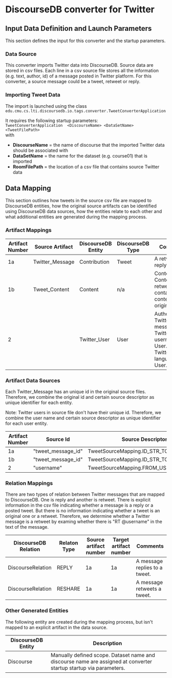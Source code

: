 # DiscourseDB converter for Twitter

## Input Data Definition and Launch Parameters
This section defines the input for this converter and the startup parameters.

### Data Source
This converter imports Twitter data into DiscourseDB. Source data are stored in csv files. Each line in a csv source file stores all the information (e.g. text, author, id) of a message posted in Twitter platform. For this converter, a source message could be a tweet, retweet or reply. 

### Importing Tweet Data
The import is launched using the class<br/> ```edu.cmu.cs.lti.discoursedb.io.tags.converter.TweetConverterApplication```<br/>

It requires the following startup parameters:<br/>
```TweetConverterApplication  <DiscourseName> <DataSetName> <TweetFilePath>```<br/>
with <br/>

- **DiscourseName** = the name of discourse that the imported Twitter data should be associated with
- **DataSetName** = the name for the dataset (e.g. course01) that is imported
- **RoomFilePath** = the location of a csv file that contains source Twitter data


## Data Mapping
This section outlines how tweets in the source csv file are mapped to DiscourseDB entities, how the original source artifacts can be identified using DiscourseDB data sources, how the entities relate to each other and what additional entities are generated during the mapping process.


### Artifact Mappings
| Artifact Number | Source Artifact | DiscourseDB Entity | DiscourseDB Type | Comments |
| ------------- | ------------- | ------------- | ------------- | ------------- |
| 1a | Twitter_Message | Contribution | Tweet | A retweet or reply |
| 1b | Tweet_Content | Content | n/a| Content of 1a. Content of retweet contains content of the original tweet. |
| 2 |  | Twitter_User | User | Author of a Twitter message. Twitter username -> User.username Twitter language -> User.language |


### Artifact Data Sources
Each Twitter_Message has an unique id in the original source files. Therefore, we combine the original id and certain source descriptor as unique identifier for each entity.

Note: Twitter users in source file don't have their unique id. Therefore, we combine the user name and certain source descriptor as unique identifier for each user entity.

| Artifact Number | Source Id | Source Descriptor Enum | Source Descriptor | 
| ------------- | ------------- | ------------- | ------------- |
| 1a |  "tweet\_message\_id" | TweetSourceMapping.ID\_STR\_TO\_CONTRIBUTION | "contribution#id_str" |
| 1b | "tweet\_message\_id" |TweetSourceMapping.ID\_STR\_TO\_CONTENT | "content#id\_str" |
| 2 | "username" | TweetSourceMapping.FROM_USER_ID_STR_TO_USER | "user#from_user_id_str" |

### Relation Mappings

There are two types of relation between Twitter messages that are mapped to DiscourseDB. One is reply and another is retweet. There is explicit information in the csv file indicating whether a message is a reply or a posted tweet. But there is no information indicating whether a tweet is an original one or a retweet. Therefore, we determine whether a Twitter message is a retweet by examing whether there is "RT @username" in the text of the message.

| DiscourseDB Relation | Relaton Type | Source artifact number |Target artifact number | Comments |
| ------------- | ------------- | ------------- | ------------- |------------- |
| DiscourseRelation | REPLY | 1a | 1a | A message replies to a tweet. |
| DiscourseRelation | RESHARE | 1a | 1a | A message retweets a tweet. |


### Other Generated Entities
The following entity are created during the mapping process, but isn't mapped to an explicit artifact in the data source.

| DiscourseDB Entity | Description |
| ------------- | ------------- |
| Discourse | Manually defined scope. Dataset name and discourse name are assigned at converter startup startup via parameters. |
